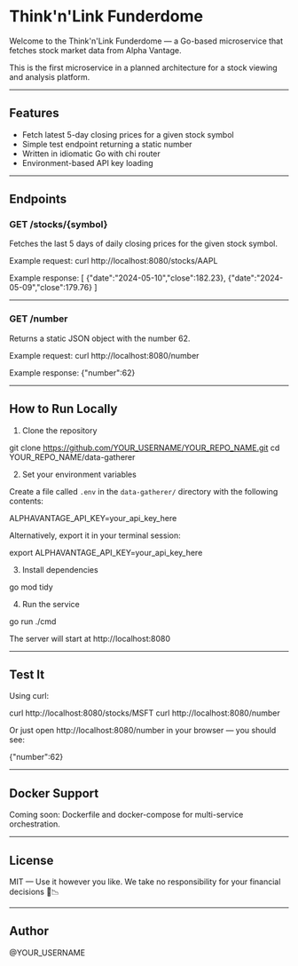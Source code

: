 # Think'n'Link Funderdome

Welcome to the Think'n'Link Funderdome — a Go-based microservice that fetches stock market data from Alpha Vantage.

This is the first microservice in a planned architecture for a stock viewing and analysis platform.

---

## Features

- Fetch latest 5-day closing prices for a given stock symbol
- Simple test endpoint returning a static number
- Written in idiomatic Go with chi router
- Environment-based API key loading

---

## Endpoints

### GET /stocks/{symbol}

Fetches the last 5 days of daily closing prices for the given stock symbol.

Example request:
curl http://localhost:8080/stocks/AAPL

Example response:
[
  {"date":"2024-05-10","close":182.23},
  {"date":"2024-05-09","close":179.76}
]

---

### GET /number

Returns a static JSON object with the number 62.

Example request:
curl http://localhost:8080/number

Example response:
{"number":62}

---

## How to Run Locally

1. Clone the repository

git clone https://github.com/YOUR_USERNAME/YOUR_REPO_NAME.git
cd YOUR_REPO_NAME/data-gatherer

2. Set your environment variables

Create a file called `.env` in the `data-gatherer/` directory with the following contents:

ALPHAVANTAGE_API_KEY=your_api_key_here

Alternatively, export it in your terminal session:

export ALPHAVANTAGE_API_KEY=your_api_key_here

3. Install dependencies

go mod tidy

4. Run the service

go run ./cmd

The server will start at http://localhost:8080

---

## Test It

Using curl:

curl http://localhost:8080/stocks/MSFT
curl http://localhost:8080/number

Or just open http://localhost:8080/number in your browser — you should see:

{"number":62}

---

## Docker Support

Coming soon: Dockerfile and docker-compose for multi-service orchestration.

---

## License

MIT — Use it however you like. We take no responsibility for your financial decisions 🐒📉

---

## Author

@YOUR_USERNAME
